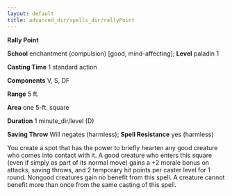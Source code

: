 ```yaml
---
layout: default
title: advanced_dir/spells_dir/rallyPoint
---
```

 **Rally Point**

**School** enchantment (compulsion) [good, mind-affecting]; **Level** paladin 1

**Casting Time** 1 standard action

**Components** V, S, DF

**Range** 5 ft.

**Area** one 5-ft. square

**Duration** 1 minute_dir/level (D)

**Saving Throw** Will negates (harmless); **Spell Resistance** yes (harmless)

You create a spot that has the power to briefly hearten any good creature who comes into contact with it. A good creature who enters this square (even if simply as part of its normal move) gains a +2 morale bonus on attacks, saving throws, and 2 temporary hit points per caster level for 1 round. Nongood creatures gain no benefit from this spell. A creature cannot benefit more than once from the same casting of this spell.

